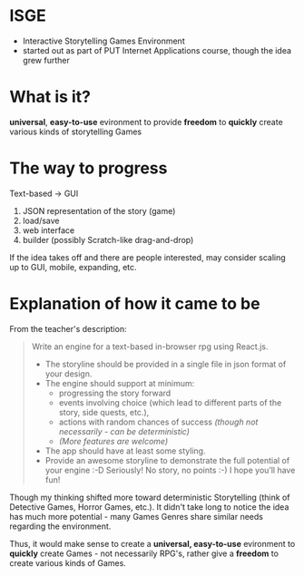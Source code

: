 # ISGE
- Interactive Storytelling Games Environment
- started out as part of PUT Internet Applications course, though the idea grew further

# What is it?
**universal**, **easy-to-use** evironment to provide **freedom** to **quickly** create various kinds of storytelling Games

# The way to progress
Text-based -> GUI

1. JSON representation of the story (game)
2. load/save
3. web interface
4. builder (possibly Scratch-like drag-and-drop)

If the idea takes off and there are people interested, may consider scaling up to GUI, mobile, expanding, etc.

# Explanation of how it came to be
From the teacher's description:

> Write an engine for a text-based in-browser rpg using React.js.
> - The storyline should be provided in a single file in json format of your design.
> - The engine should support at minimum:
>	  - progressing the story forward
>	  - events involving choice (which lead to different parts of the story, side quests, etc.),
>	  - actions with random chances of success *(though not necessarily - can be deterministic)*
>	  - *(More features are welcome)*
> - The app should have at least some styling.
> - Provide an awesome storyline to demonstrate the full potential of your engine :-D Seriously! No story, no points :-) I hope you’ll have fun!

Though my thinking shifted more toward deterministic Storytelling (think of Detective Games, Horror Games, etc.). It didn't take long to notice the idea has much more potential - many Games Genres share similar needs regarding the environment.

Thus, it would make sense to create a **universal, easy-to-use** evironment to **quickly** create Games - not necessarily RPG's, rather give a **freedom** to create various kinds of Games.
